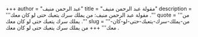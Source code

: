 +++
author = "عبد الرحمن منيف"
title = "مقولة عبد الرحمن منيف"
description = '''مقولة عبد الرحمن منيف: من يملك سرك يتعبك حتى لو كان معك .'''
quote = '''من يملك سرك يتعبك حتى لو كان معك .'''
slug = '''من-يملك-سرك-يتعبك-حتى-لو-كان-معك'''
+++
من يملك سرك يتعبك حتى لو كان معك .
